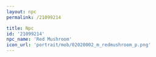 ```yaml
---
layout: npc
permalink: /21099214

title: Npc
id: '21099214'
npc_name: 'Red Mushroom'
icon_url: 'portrait/mob/02020002_m_redmushroom_p.png'
---
```

